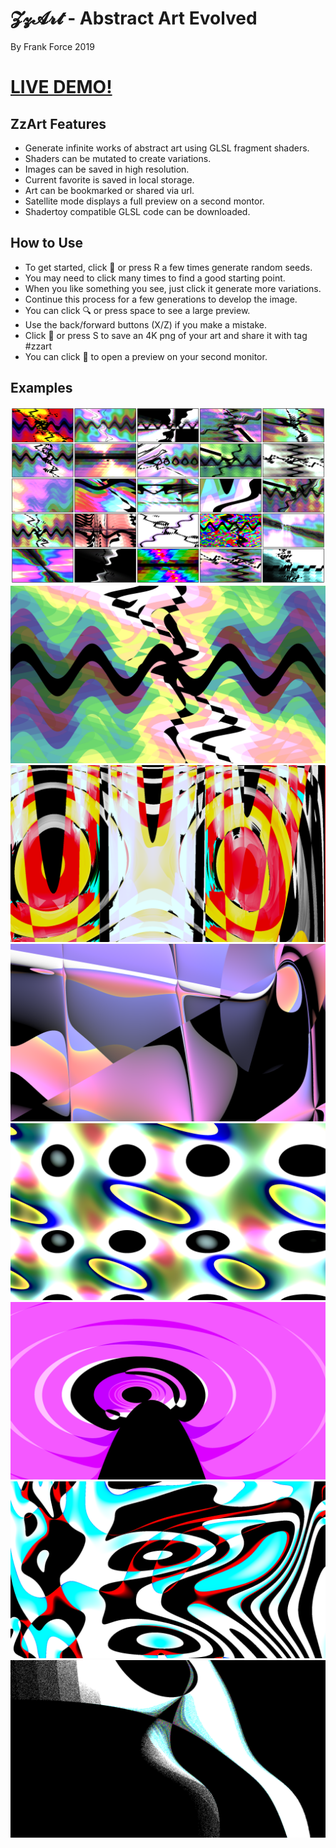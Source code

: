# 𝓩𝔃𝓐𝓻𝓽 - Abstract Art Evolved
By Frank Force 2019

# [LIVE DEMO!](https://zzart.3d2k.com)

## ZzArt Features

- Generate infinite works of abstract art using GLSL fragment shaders.
- Shaders can be mutated to create variations.
- Images can be saved in high resolution.
- Current favorite is saved in local storage.
- Art can be bookmarked or shared via url.
- Satellite mode displays a full preview on a second montor.
- Shadertoy compatible GLSL code can be downloaded.

## How to Use

- To get started, click 🎲 or press R a few times generate random seeds.
- You may need to click many times to find a good starting point.
- When you like something you see, just click it generate more variations.
- Continue this process for a few generations to develop the image.
- You can click 🔍 or press space to see a large preview.
- Use the back/forward buttons (X/Z) if you make a mistake.
- Click 💾 or press S to save an 4K png of your art and share it with tag #zzart
- You can click 📡 to open a preview on your second monitor.

## Examples

![Example](/examples/1.png)
![Example](/examples/2.png)
![Example](/examples/3.png)
![Example](/examples/4.png)
![Example](/examples/5.png)
![Example](/examples/6.png)
![Example](/examples/7.png)
![Example](/examples/8.png)
